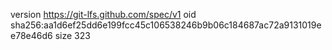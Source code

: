 version https://git-lfs.github.com/spec/v1
oid sha256:aa1d6ef25dd6e199fcc45c106538246b9b06c184687ac72a9131019ee78e46d6
size 323
